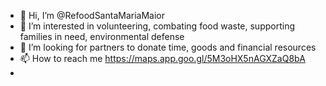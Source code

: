 - 👋 Hi, I’m @RefoodSantaMariaMaior
- 👀 I’m interested in volunteering, combating food waste, supporting families in need, environmental defense
- 💞️ I’m looking for partners to donate time, goods and financial resources
- 📫 How to reach me https://maps.app.goo.gl/5M3oHX5nAGXZaQ8bA
-  

<!---
RefoodSantaMariaMaior/RefoodSantaMariaMaior is a ✨ special ✨ repository because its `README.md` (this file) appears on your GitHub profile.
You can click the Preview link to take a look at your changes.
--->
